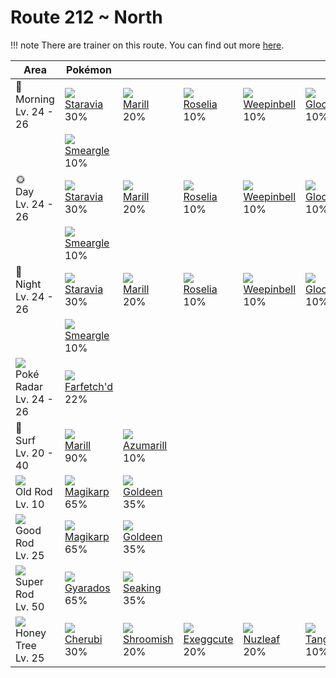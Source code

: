 # Route 212 ~ North

!!! note
    There are trainer on this route. You can find out more [here](../../trainer_changes/route_212__north/).


Area                                         | Pokémon                         | &nbsp;                         | &nbsp;                         | &nbsp;                          | &nbsp;                       | &nbsp;
---                                          | ---                             | ---                            | ---                            | ---                             | ---                          | ---
🌅<br>Morning<br>Lv. 24 - 26                  | ![][397]<br>[Staravia]<br>30%   | ![][183]<br>[Marill]<br>20%    | ![][315]<br>[Roselia]<br>10%   | ![][070]<br>[Weepinbell]<br>10% | ![][044]<br>[Gloom]<br>10%   | ![][281]<br>[Kirlia]<br>10%
&nbsp;                                       | ![][235]<br>[Smeargle]<br>10%   | &nbsp;                         | &nbsp;                         | &nbsp;                          | &nbsp;                       | &nbsp;
🌞<br>Day<br>Lv. 24 - 26                      | ![][397]<br>[Staravia]<br>30%   | ![][183]<br>[Marill]<br>20%    | ![][315]<br>[Roselia]<br>10%   | ![][070]<br>[Weepinbell]<br>10% | ![][044]<br>[Gloom]<br>10%   | ![][281]<br>[Kirlia]<br>10%
&nbsp;                                       | ![][235]<br>[Smeargle]<br>10%   | &nbsp;                         | &nbsp;                         | &nbsp;                          | &nbsp;                       | &nbsp;
🌙<br>Night<br>Lv. 24 - 26                    | ![][397]<br>[Staravia]<br>30%   | ![][183]<br>[Marill]<br>20%    | ![][315]<br>[Roselia]<br>10%   | ![][070]<br>[Weepinbell]<br>10% | ![][044]<br>[Gloom]<br>10%   | ![][281]<br>[Kirlia]<br>10%
&nbsp;                                       | ![][235]<br>[Smeargle]<br>10%   | &nbsp;                         | &nbsp;                         | &nbsp;                          | &nbsp;                       | &nbsp;
![][poke-radar]<br>Poké Radar<br>Lv. 24 - 26 | ![][083]<br>[Farfetch'd]<br>22% | &nbsp;                         | &nbsp;                         | &nbsp;                          | &nbsp;                       | &nbsp;
🌊<br>Surf<br>Lv. 20 - 40                     | ![][183]<br>[Marill]<br>90%     | ![][184]<br>[Azumarill]<br>10% | &nbsp;                         | &nbsp;                          | &nbsp;                       | &nbsp;
![][old-rod]<br>Old Rod<br>Lv. 10            | ![][129]<br>[Magikarp]<br>65%   | ![][118]<br>[Goldeen]<br>35%   | &nbsp;                         | &nbsp;                          | &nbsp;                       | &nbsp;
![][good-rod]<br>Good Rod<br>Lv. 25          | ![][129]<br>[Magikarp]<br>65%   | ![][118]<br>[Goldeen]<br>35%   | &nbsp;                         | &nbsp;                          | &nbsp;                       | &nbsp;
![][super-rod]<br>Super Rod<br>Lv. 50        | ![][130]<br>[Gyarados]<br>65%   | ![][119]<br>[Seaking]<br>35%   | &nbsp;                         | &nbsp;                          | &nbsp;                       | &nbsp;
![][honey]<br>Honey Tree<br>Lv. 25           | ![][420]<br>[Cherubi]<br>30%    | ![][285]<br>[Shroomish]<br>20% | ![][102]<br>[Exeggcute]<br>20% | ![][274]<br>[Nuzleaf]<br>20%    | ![][114]<br>[Tangela]<br>10% | &nbsp;

[Gloom]: ../../pokemons/044/
[Weepinbell]: ../../pokemons/070/
[Farfetch'd]: ../../pokemons/083/
[Exeggcute]: ../../pokemons/102/
[Tangela]: ../../pokemons/114/
[Goldeen]: ../../pokemons/118/
[Seaking]: ../../pokemons/119/
[Magikarp]: ../../pokemons/129/
[Gyarados]: ../../pokemons/130/
[Marill]: ../../pokemons/183/
[Azumarill]: ../../pokemons/184/
[Smeargle]: ../../pokemons/235/
[Nuzleaf]: ../../pokemons/274/
[Kirlia]: ../../pokemons/281/
[Shroomish]: ../../pokemons/285/
[Roselia]: ../../pokemons/315/
[Staravia]: ../../pokemons/397/
[Cherubi]: ../../pokemons/420/
[good-rod]: ../img/items/good-rod.png
[honey]: ../img/items/honey.png
[old-rod]: ../img/items/old-rod.png
[poke-radar]: ../img/items/poke-radar.png
[super-rod]: ../img/items/super-rod.png
[044]: ../img/pokemon/044.png
[070]: ../img/pokemon/070.png
[083]: ../img/pokemon/083.png
[102]: ../img/pokemon/102.png
[114]: ../img/pokemon/114.png
[118]: ../img/pokemon/118.png
[119]: ../img/pokemon/119.png
[129]: ../img/pokemon/129.png
[130]: ../img/pokemon/130.png
[183]: ../img/pokemon/183.png
[184]: ../img/pokemon/184.png
[235]: ../img/pokemon/235.png
[274]: ../img/pokemon/274.png
[281]: ../img/pokemon/281.png
[285]: ../img/pokemon/285.png
[315]: ../img/pokemon/315.png
[397]: ../img/pokemon/397.png
[420]: ../img/pokemon/420.png
